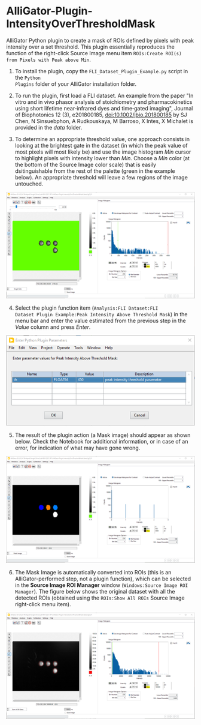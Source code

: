 # AlliGator-Plugin-IntensityOverThresholdMask

AlliGator Python plugin to create a mask of ROIs defined by pixels with 
peak intensity over a set threshold. This plugin essentially reproduces the 
function of the right-click Source Image menu item <code>ROIs:Create ROI(s) 
from Pixels with Peak above Min</code>.

1. To install the plugin, copy the <code>FLI_Dataset_Plugin_Example.py</code> 
script in the <code>Python Plugins</code> folder of your AlliGator installation 
folder.

2. To run the plugin, first load a FLI dataset. An example from the paper "In 
vitro and in vivo phasor analysis of stoichiometry and pharmacokinetics using 
short lifetime near‐infrared dyes and time‐gated imaging", Journal of 
Biophotonics 12 (3), e201800185, 
[doi:10.1002/jbio.201800185](https://doi.org/10.1002/jbio.201800185) by SJ Chen, 
N Sinsuebphon, A Rudkouskaya, M Barroso, X Intes, X Michalet is provided in the 
*data* folder.

3. To determine an appropriate threshold value, one approach consists in looking 
at the brightest gate in the dataset (in which the peak value of most pixels 
will most likely be) and use the image histogram *Min* cursor to highlight 
pixels with intensity lower than *Min*. Choose a *Min* color (at the bottom of 
the Source Image color scale) that is easily dsitinguishable from the rest of 
the palette (green in the example below). An appropriate threshold will leave a 
few regions of the image untouched.

![Threshold determination](/images/Threshold-determination.png)

4. Select the plugin function item (<code>Analysis:FLI Dataset:FLI Dataset Plugin Example:Peak Intensity Above Threshold Mask</code>) 
in the menu bar and enter the value estimated from the previous step in the 
*Value* column and press *Enter*.

![Enter threshold](/images/Enter-threshold.png)

5. The result of the plugin action (a Mask image) should appear as shown below. 
Check the Notebook for additional information, or in case of an error, for 
indication of what may have gone wrong.

![Mask image output](/images/Mask-image-output.png)

6. The Mask Image is automatically converted into ROIs (this is an AlliGator-performed 
step, not a plugin function), which can be selected in the **Source Image ROI 
Manager** window (<code>Windows:Source Image ROI Manager</code>). 
The figure below shows the original dataset with all the detected ROIs 
(obtained using the <code>ROIs:Show All ROIs</code> Source Image right-click 
menu item).

![Show all rois](/images/Show-all-rois.png)
